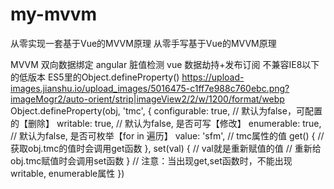 # my-mvvm
从零实现一套基于Vue的MVVM原理
从零手写基于Vue的MVVM原理

MVVM 双向数据绑定  angular 脏值检测  vue 数据劫持+发布订阅
不兼容IE8以下的低版本  ES5里的Object.defineProperty()
https://upload-images.jianshu.io/upload_images/5016475-c1ff7e988c760ebc.png?imageMogr2/auto-orient/strip|imageView2/2/w/1200/format/webp
Object.defineProperty(obj, 'tmc', {
    configurable: true, // 默认为false，可配置的【删除】
    writable: true, // 默认为false, 是否可写【修改】
    enumerable: true, // 默认为false, 是否可枚举【for in 遍历】
    value: 'sfm', // tmc属性的值
    get() {
        // 获取obj.tmc的值时会调用get函数
    },
    set(val) {
        // val就是重新赋值的值
        // 重新给obj.tmc赋值时会调用set函数
    }
    // 注意：当出现get,set函数时，不能出现writable, enumerable属性
})